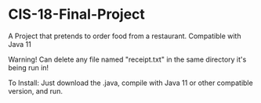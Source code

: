 # CIS-18-Final-Project

A Project that pretends to order food from a restaurant.
Compatible with Java 11

Warning! Can delete any file named "receipt.txt" in the same directory it's being run in!

To Install:
Just download the .java, compile with Java 11 or other compatible version, and run.
